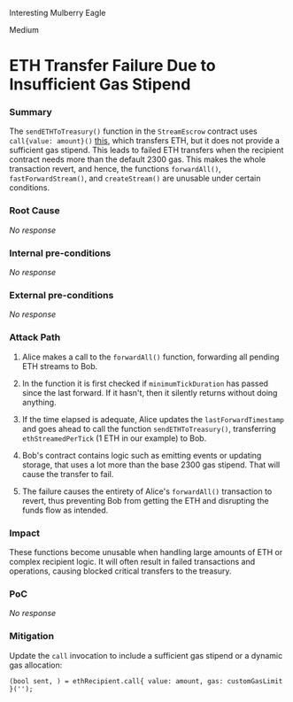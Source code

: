 Interesting Mulberry Eagle

Medium

# ETH Transfer Failure Due to Insufficient Gas Stipend

### Summary


The `sendETHToTreasury()` function in the `StreamEscrow` contract uses `call{value: amount}()` [this](https://github.com/sherlock-audit/2024-11-nounsdao/blob/main/nouns-monorepo/packages/nouns-contracts/contracts/StreamEscrow.sol#L305), which transfers ETH, but it does not provide a sufficient gas stipend. This leads to failed ETH transfers when the recipient contract needs more than the default 2300 gas. This makes the whole transaction revert, and hence, the functions `forwardAll()`, `fastForwardStream()`, and `createStream()` are unusable under certain conditions.

### Root Cause

_No response_

### Internal pre-conditions

_No response_

### External pre-conditions

_No response_

### Attack Path


1. Alice makes a call to the `forwardAll()` function, forwarding all pending ETH streams to Bob.  

2. In the function it is first checked if `minimumTickDuration` has passed since the last forward. If it hasn't, then it silently returns without doing anything.  

3. If the time elapsed is adequate, Alice updates the `lastForwardTimestamp` and goes ahead to call the function `sendETHToTreasury()`, transferring `ethStreamedPerTick` (1 ETH in our example) to Bob.   

4. Bob's contract contains logic such as emitting events or updating storage, that uses a lot more than the base 2300 gas stipend. That will cause the transfer to fail.  

5. The failure causes the entirety of Alice's `forwardAll()` transaction to revert, thus preventing Bob from getting the ETH and disrupting the funds flow as intended.

### Impact

These functions become unusable when handling large amounts of ETH or complex recipient logic. It will often result in failed transactions and operations, causing blocked critical transfers to the treasury.

### PoC

_No response_

### Mitigation

Update the `call` invocation to include a sufficient gas stipend or a dynamic gas allocation:  

```solidity
(bool sent, ) = ethRecipient.call{ value: amount, gas: customGasLimit }('');
```  

